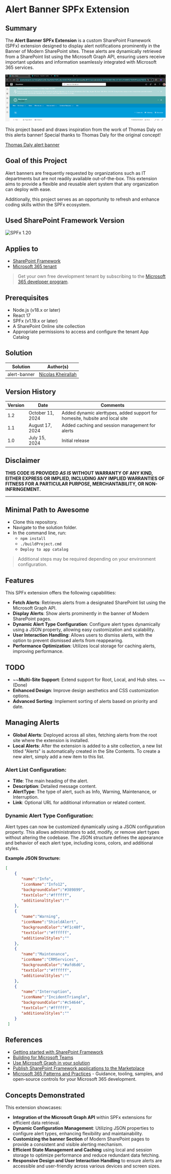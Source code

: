 # Alert Banner SPFx Extension

## Summary

The **Alert Banner SPFx Extension** is a custom SharePoint Framework (SPFx) extension designed to display alert notifications prominently in the Banner of Modern SharePoint sites. These alerts are dynamically retrieved from a SharePoint list using the Microsoft Graph API, ensuring users receive important updates and information seamlessly integrated with Microsoft 365 services.

![screenshot](./assets/Screenshot2024-08-17170932.png)

This project based and draws inspiration from the work of Thomas Daly on this alerts banner! 
Special thanks to Thomas Daly for the original concept!

[Thomas Daly alert banner](https://github.com/tom-daly/alerts-banner)

## Goal of this Project

Alert banners are frequently requested by organizations such as IT departments but are not readily available out-of-the-box. This extension aims to provide a flexible and reusable alert system that any organization can deploy with ease.

Additionally, this project serves as an opportunity to refresh and enhance coding skills within the SPFx ecosystem.

## Used SharePoint Framework Version

![SPFx 1.20](https://img.shields.io/badge/version-1.20.0-green.svg)

## Applies to

- [SharePoint Framework](https://aka.ms/spfx)
- [Microsoft 365 tenant](https://docs.microsoft.com/en-us/sharepoint/dev/spfx/set-up-your-developer-tenant)

> Get your own free development tenant by subscribing to the [Microsoft 365 developer program](http://aka.ms/o365devprogram).

## Prerequisites

- Node.js (v18.x or later)
- React 17
- SPFx (v1.19.x or later)
- A SharePoint Online site collection
- Appropriate permissions to access and configure the tenant App Catalog

## Solution

| Solution     | Author(s)                                         |
| ------------ | ------------------------------------------------- |
| alert-banner | [Nicolas Kheirallah](https://github.com/nicolasKheirallah) |

## Version History

| Version | Date            | Comments                                        |
| ------- | --------------- | ----------------------------------------------- |
| 1.2     | October 11, 2024| Added dynamic alerttypes, added support for homesite, hubsite and local site |
| 1.1     | August 17, 2024 | Added caching and session management for alerts |
| 1.0     | July 15, 2024   | Initial release                                 |

## Disclaimer

**THIS CODE IS PROVIDED _AS IS_ WITHOUT WARRANTY OF ANY KIND, EITHER EXPRESS OR IMPLIED, INCLUDING ANY IMPLIED WARRANTIES OF FITNESS FOR A PARTICULAR PURPOSE, MERCHANTABILITY, OR NON-INFRINGEMENT.**

---

## Minimal Path to Awesome

- Clone this repository.
- Navigate to the solution folder.
- In the command line, run:
  - `npm install`
  - `./buildProject.cmd`
  - `Deploy to app catalog`

> Additional steps may be required depending on your environment configuration.

## Features

This SPFx extension offers the following capabilities:

- **Fetch Alerts**: Retrieves alerts from a designated SharePoint list using the Microsoft Graph API.
- **Display Alerts**: Show alerts prominently in the banner of Modern SharePoint pages.
- **Dynamic Alert Type Configuration**: Configure alert types dynamically using a JSON property, allowing easy customization and scalability.
- **User Interaction Handling**: Allows users to dismiss alerts, with the option to prevent dismissed alerts from reappearing.
- **Performance Optimization**: Utilizes local storage for caching alerts, improving performance.

## TODO

- ~~**Multi-Site Support**: Extend support for Root, Local, and Hub sites. ~~(Done)
- **Enhanced Design**: Improve design aesthetics and CSS customization options.
- **Advanced Sorting**: Implement sorting of alerts based on priority and date.

## Managing Alerts

- **Global Alerts**: Deployed across all sites, fetching alerts from the root site where the extension is installed.
- **Local Alerts**: After the extension is added to a site collection, a new list titled "Alerts" is automatically created in the Site Contents. To create a new alert, simply add a new item to this list.

### Alert List Configuration:

- **Title**: The main heading of the alert.
- **Description**: Detailed message content.
- **AlertType**: The type of alert, such as Info, Warning, Maintenance, or Interruption.
- **Link**: Optional URL for additional information or related content.

### Dynamic Alert Type Configuration:

Alert types can now be customized dynamically using a JSON configuration property. This allows administrators to add, modify, or remove alert types without altering the codebase. The JSON structure defines the appearance and behavior of each alert type, including icons, colors, and additional styles.

**Example JSON Structure:**

```json
[
    {
       "name":"Info",
       "iconName":"Info12",
       "backgroundColor":"#389899",
       "textColor":"#ffffff",
       "additionalStyles":""
    },
    {
       "name":"Warning",
       "iconName":"ShieldAlert",
       "backgroundColor":"#f1c40f",
       "textColor":"#ffffff",
       "additionalStyles":""
    },
    {
       "name":"Maintenance",
       "iconName":"CRMServices",
       "backgroundColor":"#afd6d6",
       "textColor":"#ffffff",
       "additionalStyles":""
    },
    {
       "name":"Interruption",
       "iconName":"IncidentTriangle",
       "backgroundColor":"#c54644",
       "textColor":"#ffffff",
       "additionalStyles":""
    }
 ]
```

## References

- [Getting started with SharePoint Framework](https://docs.microsoft.com/en-us/sharepoint/dev/spfx/set-up-your-developer-tenant)
- [Building for Microsoft Teams](https://docs.microsoft.com/en-us/sharepoint/dev/spfx/build-for-teams-overview)
- [Use Microsoft Graph in your solution](https://docs.microsoft.com/en-us/sharepoint/dev/spfx/web-parts/get-started/using-microsoft-graph-apis)
- [Publish SharePoint Framework applications to the Marketplace](https://docs.microsoft.com/en-us/sharepoint/dev/spfx/publish-to-marketplace-overview)
- [Microsoft 365 Patterns and Practices](https://aka.ms/m365pnp) - Guidance, tooling, samples, and open-source controls for your Microsoft 365 development.

## Concepts Demonstrated

This extension showcases:

- **Integration of the Microsoft Graph API** within SPFx extensions for efficient data retrieval.
- **Dynamic Configuration Management**: Utilizing JSON properties to configure alert types, enhancing flexibility and maintainability.
- **Customizing the banner Section** of Modern SharePoint pages to provide a consistent and visible alerting mechanism.
- **Efficient State Management and Caching** using local and session storage to optimize performance and reduce redundant data fetching.
- **Responsive Design and User Interaction Handling** to ensure alerts are accessible and user-friendly across various devices and screen sizes.
